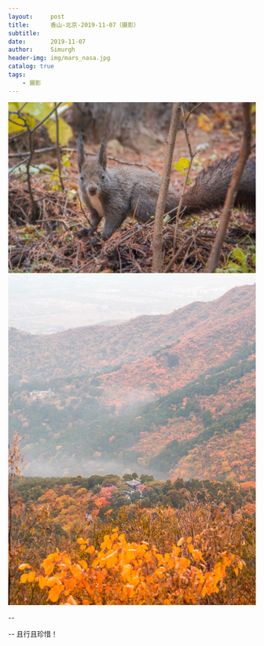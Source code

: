 ```yaml
---
layout:     post
title:      香山-北京-2019-11-07（摄影）
subtitle:   
date:       2019-11-07
author:     Simurgh
header-img: img/mars_nasa.jpg
catalog: true
tags:
    - 摄影
---
```


![](/img/my/xiangshan01.jpg)
![](/img/my/xiangshan0.jpg)





--




--
且行且珍惜！




